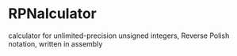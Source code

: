 # RPNalculator
calculator for unlimited-precision unsigned integers, Reverse Polish notation, written in assembly
